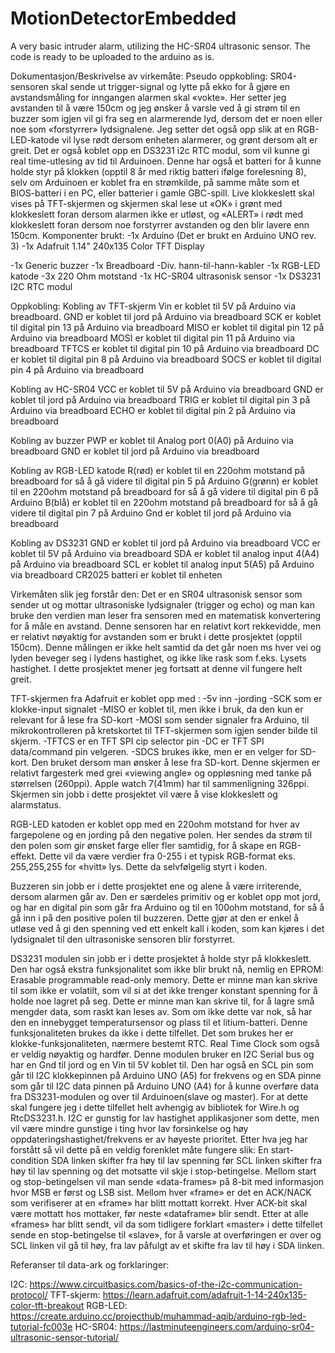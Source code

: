 # MotionDetectorEmbedded

A very basic intruder alarm, utilizing the HC-SR04 ultrasonic sensor.
The code is ready to be uploaded to the arduino as is.

Dokumentasjon/Beskrivelse av virkemåte:
Pseudo oppkobling:
SR04-sensoren skal sende ut trigger-signal og lytte på ekko for å gjøre en avstandsmåling for inngangen alarmen skal «vokte». Her setter jeg avstanden til å være 150cm og jeg ønsker å varsle ved å gi strøm til en buzzer som igjen vil gi fra seg en alarmerende lyd, dersom det er noen eller noe som «forstyrrer» lydsignalene.
Jeg setter det også opp slik at en RGB-LED-katode vil lyse rødt dersom enheten alarmerer, og grønt dersom alt er greit.
Det er også koblet opp en DS3231 i2c RTC modul, som vil kunne gi real time-utlesing av tid til Arduinoen. Denne har også et batteri for å kunne holde styr på klokken (opptil 8 år med riktig batteri ifølge forelesning 8), selv om Arduinoen er koblet fra en strømkilde, på samme måte som et BIOS-batteri i en PC, eller batterier i gamle GBC-spill.
Live klokkeslett skal vises på TFT-skjermen og skjermen skal lese ut «OK» i grønt med klokkeslett foran dersom alarmen ikke er utløst, og «ALERT»  i rødt med klokkeslett foran dersom noe forstyrrer avstanden og den blir lavere enn 150cm.
Komponenter brukt: 
-1x Arduino (Det er brukt en Arduino UNO rev. 3)
-1x Adafruit 1.14" 240x135 Color TFT Display

 -1x Generic buzzer 
-1x Breadboard 
-Div. hann-til-hann-kabler 
-1x RGB-LED katode 
-3x 220 Ohm motstand 
-1x HC-SR04 ultrasonisk sensor
-1x DS3231 I2C RTC modul

Oppkobling:
Kobling av TFT-skjerm
Vin er koblet til 5V på Arduino via breadboard.
GND er koblet til jord på Arduino via breadboard
SCK er koblet til digital pin 13 på Arduino via breadboard
MISO er koblet til digital pin 12 på Arduino via breadboard
MOSI er koblet til digital pin 11 på Arduino via breadboard
TFTCS er koblet til digital pin 10 på Arduino via breadboard
DC er koblet til digital pin 8 på Arduino via breadboard
SOCS er koblet til digital pin 4 på Arduino via breadboard

Kobling av HC-SR04
VCC er koblet til 5V på Arduino via breadboard
GND er koblet til jord på Arduino via breadboard
TRIG er koblet til digital pin 3 på Arduino via breadboard
ECHO er koblet til digital pin 2 på Arduino via breadboard

Kobling av buzzer
PWP er koblet til Analog port 0(A0) på Arduino via breadboard
GND er koblet til jord på Arduino via breadboard




Kobling av RGB-LED katode 
R(rød) er koblet til en 220ohm motstand på breadboard for så å gå videre til digital pin 5 på Arduino
G(grønn) er koblet til en 220ohm motstand på breadboard for så å gå videre til digital pin 6 på Arduino
B(blå) er koblet til en 220ohm motstand på breadboard for så å gå videre til digital pin 7 på Arduino
Gnd er koblet til jord på Arduino via breadboard

Kobling av DS3231
GND er koblet til jord på Arduino via breadboard
VCC er koblet til 5V på Arduino via breadboard
SDA er koblet til analog input 4(A4) på Arduino via breadboard
SCL er koblet til analog input 5(A5) på Arduino via breadboard
CR2025 batteri er koblet til enheten


Virkemåten slik jeg forstår den:
Det er en SR04 ultrasonisk sensor som sender ut og mottar ultrasoniske lydsignaler (trigger og echo) og man kan bruke den verdien man leser fra sensoren med en matematisk konvertering for å måle en avstand. Denne sensoren har en relativt kort rekkevidde, men er relativt nøyaktig for avstanden som er brukt i dette prosjektet (opptil 150cm).
Denne målingen er ikke helt samtid da det går noen ms hver vei og lyden beveger seg i lydens hastighet, og ikke like rask som f.eks. Lysets hastighet. I dette prosjektet mener jeg fortsatt at denne vil fungere helt greit.


TFT-skjermen fra Adafruit er koblet opp med :
-5v inn
-jording
-SCK som er klokke-input signalet
-MISO er koblet til, men ikke i bruk, da den kun er relevant for å lese fra SD-kort
-MOSI som sender signaler fra Arduino, til mikrokontrolleren på kretskortet til TFT-skjermen som igjen sender bilde til skjerm.
-TFTCS er en TFT SPI cip selector pin
-DC er TFT SPI data/command pin velgeren.
-SDCS brukes ikke, men er en velger for SD-kort. Den bruket dersom man ønsker å lese fra SD-kort.
Denne skjermen er relativt fargesterk med grei «viewing angle» og oppløsning med tanke på størrelsen (260ppi). Apple watch 7(41mm) har til sammenligning 326ppi.
Skjermen sin jobb i dette prosjektet vil være å vise klokkeslett og alarmstatus.

RGB-LED katoden er koblet opp med en 220ohm motstand for hver av fargepolene og en jording på den negative polen. Her sendes da strøm til den polen som gir ønsket farge eller fler samtidig, for å skape en RGB-effekt. Dette vil da være verdier fra 0-255 i et typisk RGB-format eks. 255,255,255 for «hvitt» lys. Dette da selvfølgelig styrt i koden.

Buzzeren sin jobb er i dette prosjektet ene og alene å være irriterende, dersom alarmen går av. Den er særdeles primitiv og er koblet opp mot jord, og har en digital pin som går fra Arduino og til en 100ohm motstand, for så å gå inn i på den positive polen til buzzeren.
Dette gjør at den er enkel å utløse ved å gi den spenning ved ett enkelt kall i koden, som kan kjøres i det lydsignalet til den ultrasoniske sensoren blir forstyrret.

DS3231 modulen sin jobb er i dette prosjektet å holde styr på klokkeslett. Den har også ekstra funksjonalitet som ikke blir brukt nå, nemlig en EPROM: Erasable programmable read-only memory.
Dette er minne man kan skrive til som ikke er volatilt, som vil si at det ikke trenger konstant spenning for å holde noe lagret på seg. Dette er minne man kan skrive til, for å lagre små mengder data, som raskt kan leses av. Som om ikke dette var nok, så har den en innebygget temperatursensor og plass til et litium-batteri.
Denne funksjonaliteten brukes da ikke i dette tilfellet. Det som brukes her er klokke-funksjonaliteten, nærmere bestemt RTC. Real Time Clock som også er veldig nøyaktig og hardfør.
Denne modulen bruker en I2C Serial bus og har en Gnd til jord og en Vin til 5V koblet til.
Den har også en SCL pin som går til I2C klokkepinnen på Arduino UNO (A5) for frekvens og en SDA pinne som går til I2C data pinnen på Arduino UNO (A4) for å kunne overføre data fra DS3231-modulen og over til Arduinoen(slave og master). For at dette skal fungere jeg i dette tilfellet helt avhengig av bibliotek for Wire.h og RtcDS3231.h.
I2C er gunstig for lav hastighet applikasjoner som dette, men vil være mindre gunstige i ting hvor lav forsinkelse og høy oppdateringshastighet/frekvens er av høyeste prioritet.
Etter hva jeg har forstått så vil dette på en veldig forenklet måte fungere slik:
En start-condition
SDA linken skifter fra høy til lav spenning før SCL linken skifter fra høy til lav spenning og det motsatte vil skje i stop-betingelse.
Mellom start og stop-betingelsen vil man sende «data-frames» på 8-bit med informasjon hvor MSB er først og LSB sist. Mellom hver «frame» er det en ACK/NACK som verifiserer at en «frame» har blitt mottatt korrekt. Hver ACK-bit skal være mottatt hos mottaker, før neste «dataframe» blir sendt. Etter at alle «frames» har blitt sendt, vil da som tidligere forklart «master» i dette tilfellet sende en stop-betingelse til «slave», for å varsle at overføringen er over og SCL linken vil gå til høy, fra lav påfulgt av et skifte fra lav til høy i SDA linken.





Referanser til data-ark og forklaringer:

I2C:
https://www.circuitbasics.com/basics-of-the-i2c-communication-protocol/
TFT-skjerm:
https://learn.adafruit.com/adafruit-1-14-240x135-color-tft-breakout
RGB-LED:
https://create.arduino.cc/projecthub/muhammad-aqib/arduino-rgb-led-tutorial-fc003e
HC-SR04:
https://lastminuteengineers.com/arduino-sr04-ultrasonic-sensor-tutorial/
